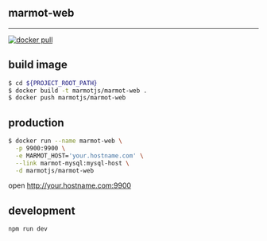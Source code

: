 ## marmot-web

---

[![docker pull][docker-image]][docker-url]

[docker-image]: https://img.shields.io/docker/pulls/marmotjs/marmot-web.svg?style=flat-square
[docker-url]: https://hub.docker.com/r/marmotjs/marmot-web/

## build image

```bash
$ cd ${PROJECT_ROOT_PATH}
$ docker build -t marmotjs/marmot-web .
$ docker push marmotjs/marmot-web
```

## production

```bash
$ docker run --name marmot-web \
  -p 9900:9900 \
  -e MARMOT_HOST='your.hostname.com' \
  --link marmot-mysql:mysql-host \
  -d marmotjs/marmot-web
```

open http://your.hostname.com:9900

## development

```bash
npm run dev
```

